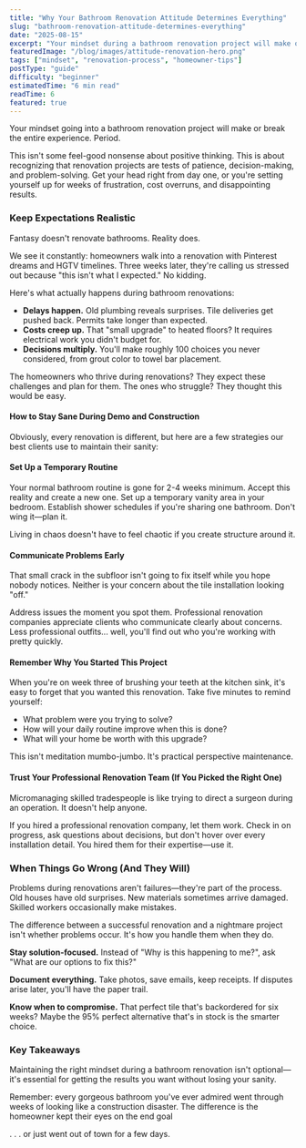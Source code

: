 ```yaml
---
title: "Why Your Bathroom Renovation Attitude Determines Everything"
slug: "bathroom-renovation-attitude-determines-everything"
date: "2025-08-15"
excerpt: "Your mindset during a bathroom renovation project will make or break the entire experience. Here's why attitude is everything."
featuredImage: "/blog/images/attitude-renovation-hero.png"
tags: ["mindset", "renovation-process", "homeowner-tips"]
postType: "guide"
difficulty: "beginner"
estimatedTime: "6 min read"
readTime: 6
featured: true
---
```

Your mindset going into a bathroom renovation project will make or break the entire experience. Period.

This isn't some feel-good nonsense about positive thinking. This is about recognizing that renovation projects are tests of patience, decision-making, and problem-solving. Get your head right from day one, or you're setting yourself up for weeks of frustration, cost overruns, and disappointing results.

### Keep Expectations Realistic

Fantasy doesn't renovate bathrooms. Reality does.

We see it constantly: homeowners walk into a renovation with Pinterest dreams and HGTV timelines. Three weeks later, they're calling us stressed out because "this isn't what I expected." No kidding.

Here's what actually happens during bathroom renovations:
- **Delays happen.** Old plumbing reveals surprises. Tile deliveries get pushed back. Permits take longer than expected.
- **Costs creep up.** That "small upgrade" to heated floors? It requires electrical work you didn't budget for.
- **Decisions multiply.** You'll make roughly 100 choices you never considered, from grout color to towel bar placement.

The homeowners who thrive during renovations? They expect these challenges and plan for them. The ones who struggle? They thought this would be easy.

#### How to Stay Sane During Demo and Construction
Obviously, every renovation is different, but here are a few strategies our best clients use to maintain their sanity:

#### Set Up a Temporary Routine
Your normal bathroom routine is gone for 2-4 weeks minimum. Accept this reality and create a new one. Set up a temporary vanity area in your bedroom. Establish shower schedules if you're sharing one bathroom. Don't wing it—plan it.

Living in chaos doesn't have to feel chaotic if you create structure around it.

#### Communicate Problems Early
That small crack in the subfloor isn't going to fix itself while you hope nobody notices. Neither is your concern about the tile installation looking "off."

Address issues the moment you spot them. Professional renovation companies appreciate clients who communicate clearly about concerns. Less professional outfits... well, you'll find out who you're working with pretty quickly.

#### Remember Why You Started This Project
When you're on week three of brushing your teeth at the kitchen sink, it's easy to forget that you wanted this renovation. Take five minutes to remind yourself:

- What problem were you trying to solve?
- How will your daily routine improve when this is done?
- What will your home be worth with this upgrade?

This isn't meditation mumbo-jumbo. It's practical perspective maintenance.

#### Trust Your Professional Renovation Team (If You Picked the Right One)
Micromanaging skilled tradespeople is like trying to direct a surgeon during an operation. It doesn't help anyone.

If you hired a professional renovation company, let them work. Check in on progress, ask questions about decisions, but don't hover over every installation detail. You hired them for their expertise—use it.

### When Things Go Wrong (And They Will)

Problems during renovations aren't failures—they're part of the process. Old houses have old surprises. New materials sometimes arrive damaged. Skilled workers occasionally make mistakes.

The difference between a successful renovation and a nightmare project isn't whether problems occur. It's how you handle them when they do.

**Stay solution-focused.** Instead of "Why is this happening to me?", ask "What are our options to fix this?"

**Document everything.** Take photos, save emails, keep receipts. If disputes arise later, you'll have the paper trail.

**Know when to compromise.** That perfect tile that's backordered for six weeks? Maybe the 95% perfect alternative that's in stock is the smarter choice.

### Key Takeaways

Maintaining the right mindset during a bathroom renovation isn't optional—it's essential for getting the results you want without losing your sanity.

Remember: every gorgeous bathroom you've ever admired went through weeks of looking like a construction disaster. The difference is the homeowner kept their eyes on the end goal

. . . or just went out of town for a few days.
